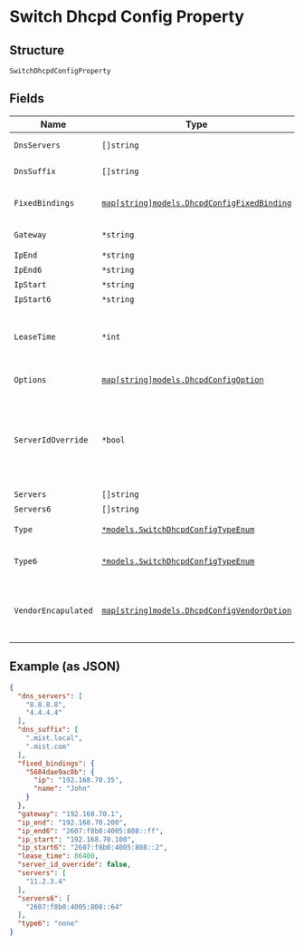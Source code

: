 
# Switch Dhcpd Config Property

## Structure

`SwitchDhcpdConfigProperty`

## Fields

| Name | Type | Tags | Description |
|  --- | --- | --- | --- |
| `DnsServers` | `[]string` | Optional | if `type`==`local` - optional, if not defined, system one will be used |
| `DnsSuffix` | `[]string` | Optional | if `type`==`local` - optional, if not defined, system one will be used |
| `FixedBindings` | [`map[string]models.DhcpdConfigFixedBinding`](../../doc/models/dhcpd-config-fixed-binding.md) | Optional | Property key is the MAC Address. Format is `[0-9a-f]{12}` (e.g "5684dae9ac8b") |
| `Gateway` | `*string` | Optional | if `type`==`local` - optional, `ip` will be used if not provided |
| `IpEnd` | `*string` | Optional | if `type`==`local` |
| `IpEnd6` | `*string` | Optional | if `type6`==`local` |
| `IpStart` | `*string` | Optional | if `type`==`local` |
| `IpStart6` | `*string` | Optional | if `type6`==`local` |
| `LeaseTime` | `*int` | Optional | in seconds, lease time has to be between 3600 [1hr] - 604800 [1 week], default is 86400 [1 day]<br>**Default**: `86400`<br>**Constraints**: `>= 3600`, `<= 604800` |
| `Options` | [`map[string]models.DhcpdConfigOption`](../../doc/models/dhcpd-config-option.md) | Optional | Property key is the DHCP option number |
| `ServerIdOverride` | `*bool` | Optional | `server_id_override`==`true` means the device, when acts as DHCP relay and forwards DHCP responses from DHCP server to clients,<br>should overwrite the Sever Identifier option (i.e. DHCP option 54) in DHCP responses with its own IP address.<br>**Default**: `false` |
| `Servers` | `[]string` | Optional | if `type`==`relay` |
| `Servers6` | `[]string` | Optional | if `type6`==`relay` |
| `Type` | [`*models.SwitchDhcpdConfigTypeEnum`](../../doc/models/switch-dhcpd-config-type-enum.md) | Optional | enum: `none`, `relay` (DHCP Relay), `server` (DHCP Server) |
| `Type6` | [`*models.SwitchDhcpdConfigTypeEnum`](../../doc/models/switch-dhcpd-config-type-enum.md) | Optional | enum: `none`, `relay` (DHCP Relay), `server` (DHCP Server)<br>**Default**: `"none"` |
| `VendorEncapulated` | [`map[string]models.DhcpdConfigVendorOption`](../../doc/models/dhcpd-config-vendor-option.md) | Optional | Property key is <enterprise number>:<sub option code>, with<br><br>* enterprise number: 1-65535 (https://www.iana.org/assignments/enterprise-numbers/enterprise-numbers)<br>* sub option code: 1-255, sub-option code' |

## Example (as JSON)

```json
{
  "dns_servers": [
    "8.8.8.8",
    "4.4.4.4"
  ],
  "dns_suffix": [
    ".mist.local",
    ".mist.com"
  ],
  "fixed_bindings": {
    "5684dae9ac8b": {
      "ip": "192.168.70.35",
      "name": "John"
    }
  },
  "gateway": "192.168.70.1",
  "ip_end": "192.168.70.200",
  "ip_end6": "2607:f8b0:4005:808::ff",
  "ip_start": "192.168.70.100",
  "ip_start6": "2607:f8b0:4005:808::2",
  "lease_time": 86400,
  "server_id_override": false,
  "servers": [
    "11.2.3.4"
  ],
  "servers6": [
    "2607:f8b0:4005:808::64"
  ],
  "type6": "none"
}
```

